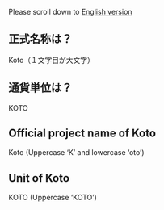 Please scroll down to [English version](#english)  

## 正式名称は？
Koto（１文字目が大文字）

## 通貨単位は？
KOTO



## Official project name of Koto
Koto (Uppercase ‘K’ and lowercase ‘oto’)

## Unit of Koto
KOTO (Uppercase ‘KOTO’)
